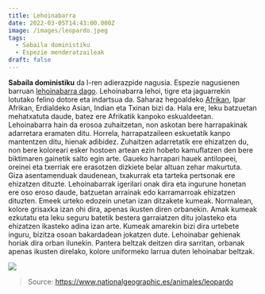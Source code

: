 ```yaml
---
title: Lehoinabarra
date: 2022-03-05T14:43:00.000Z
image: /images/leopardo.jpeg
tags:
  - Sabaila doministiku
  - Espezie menderatzaileak
draft: false
---
```


**Sabaila doministiku** da l-ren adierazpide nagusia. Espezie nagusienen barruan [lehoinabarra dago](https://eu.wikipedia.org/wiki/Lehoinabar). Lehoinabarra lehoi, tigre eta jaguarrekin lotutako felino dotore eta indartsua da. Saharaz hegoaldeko [Afrikan](https://es.wikipedia.org/wiki/África), Ipar Afrikan, Erdialdeko Asian, Indian eta Txinan bizi da. Hala ere, leku batzuetan mehatxatuta daude, batez ere Afrikatik kanpoko eskualdeetan. Lehoinabarra hain da erosoa zuhaitzetan, non askotan bere harrapakinak adarretara eramaten ditu. Horrela, harrapatzaileen eskuetatik kanpo mantentzen ditu, hienak adibidez. Zuhaitzen adarretatik ere ehizatzen du, non bere koloreari esker hostoen artean ezin hobeto kamuflatzen den bere biktimaren gainetik salto egin arte. Gaueko harrapari hauek antilopeei, oreinei eta txerriak ere erasotzen dizkiete belar altuan zehar makurtuta. Giza asentamenduak daudenean, txakurrak eta tarteka pertsonak ere ehizatzen dituzte. Lehoinabarrak igerilari onak dira eta ingurune honetan ere oso eroso daude, batzuetan arrainak edo karramarroak ehizatzen dituzten. Emeek urteko edozein unetan izan ditzakete kumeak. Normalean, kolore grisaxka izan ohi dira, apenas ikusten diren orbanekin. Amak kumeak ezkutatu eta leku seguru batetik bestera garraiatzen ditu jolasteko eta ehizatzen ikasteko adina izan arte. Kumeak amarekin bizi dira urtebete inguru, bizitza osoan bakardadean jokatzen dute. Lehoinabar gehienak horiak dira orban ilunekin. Pantera beltzak deitzen dira sarritan, orbanak apenas ikusten direlako, kolore uniformeko larrua duten lehoinabar beltzak. 

[![]({https://www.google.com/url?sa=i&url=https%3A%2F%2Fwww.univision.com%2Fexplora%2Fvictimas-desconocidas-del-muro-de-donald-trump-animales-silvestres-en-peligro-de-extincion&psig=AOvVaw1f38poa7oe_Na3wJbmtApe&ust=1652217173488000&source=images&cd=vfe&ved=0CAwQjRxqFwoTCIDssOOq0_cCFQAAAAAdAAAAABAJ})]({https://www.youtube.com/watch?v=lBRkfI1TDDM} "Link Title")

> Source: https://www.nationalgeographic.es/animales/leopardo
